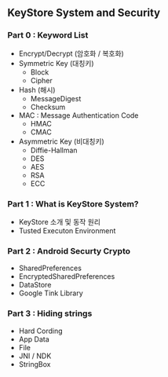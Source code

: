 ## KeyStore System and Security

### Part 0 : Keyword List
- Encrypt/Decrypt (암호화 / 복호화)
- Symmetric Key (대칭키)
  - Block
  - Cipher
- Hash (해시)
  - MessageDigest
  - Checksum
- MAC : Message Authentication Code
  - HMAC
  - CMAC
- Asymmetric Key (비대칭키)
  - Diffie-Hallman
  - DES
  - AES
  - RSA
  - ECC

### Part 1 : What is KeyStore System?
- KeyStore 소개 및 동작 원리
- Tusted Executon Environment

### Part 2 : Android Securty Crypto
- SharedPreferences
- EncryptedSharedPreferences
- DataStore
- Google Tink Library

### Part 3 : Hiding strings
- Hard Cording
- App Data
- File
- JNI / NDK
- StringBox
